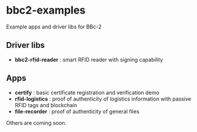 # bbc2-examples
Example apps and driver libs for BBc-2

## Driver libs
* **bbc2-rfid-reader** : smart RFID reader with signing capability

## Apps
* **certify** : basic certificate registration and verification demo
* **rfid-logistics** : proof of authenticity of logistics information with passive RFID tags and blockchain
* **file-recorder** : proof of authenticity of general files


Others are coming soon.

